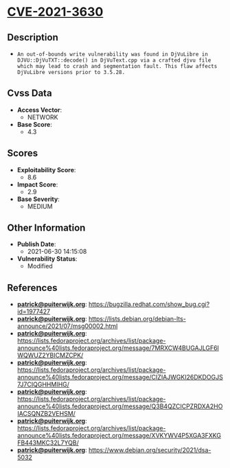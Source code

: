
# [CVE-2021-3630](https://bugzilla.redhat.com/show_bug.cgi?id=1977427)

## Description

- `An out-of-bounds write vulnerability was found in DjVuLibre in DJVU::DjVuTXT::decode() in DjVuText.cpp via a crafted djvu file which may lead to crash and segmentation fault. This flaw affects DjVuLibre versions prior to 3.5.28.`

## Cvss Data

- **Access Vector**:
  - NETWORK
- **Base Score**:
  - 4.3

## Scores

- **Exploitability Score**:
  - 8.6
- **Impact Score**:
  - 2.9
- **Base Severity**:
  - MEDIUM

## Other Information

- **Publish Date**:
  - 2021-06-30 14:15:08
- **Vulnerability Status**:
  - Modified

## References

- **patrick@puiterwijk.org**: https://bugzilla.redhat.com/show_bug.cgi?id=1977427
- **patrick@puiterwijk.org**: https://lists.debian.org/debian-lts-announce/2021/07/msg00002.html
- **patrick@puiterwijk.org**: https://lists.fedoraproject.org/archives/list/package-announce%40lists.fedoraproject.org/message/7MRXCW4BUGAJLGF6IWQWUZ2YBICMZCPK/
- **patrick@puiterwijk.org**: https://lists.fedoraproject.org/archives/list/package-announce%40lists.fedoraproject.org/message/CIZIAJWGKI26DKDOGJS7J7CIQGHHMIHG/
- **patrick@puiterwijk.org**: https://lists.fedoraproject.org/archives/list/package-announce%40lists.fedoraproject.org/message/Q3B4QZCICPZRDXA2HOIACSQNZB2VEHSM/
- **patrick@puiterwijk.org**: https://lists.fedoraproject.org/archives/list/package-announce%40lists.fedoraproject.org/message/XVKYWV4P5XGA3FXKGFB443MKC32L7YQB/
- **patrick@puiterwijk.org**: https://www.debian.org/security/2021/dsa-5032
